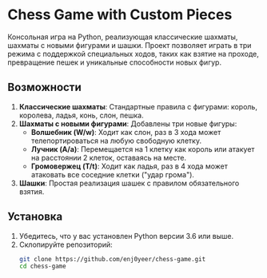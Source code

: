 # Chess Game with Custom Pieces

Консольная игра на Python, реализующая классические шахматы, шахматы с новыми фигурами и шашки. Проект позволяет играть в три режима с поддержкой специальных ходов, таких как взятие на проходе, превращение пешек и уникальные способности новых фигур.

## Возможности
1. **Классические шахматы**: Стандартные правила с фигурами: король, королева, ладья, конь, слон, пешка.
2. **Шахматы с новыми фигурами**: Добавлены три новые фигуры:
   - **Волшебник (W/w)**: Ходит как слон, раз в 3 хода может телепортироваться на любую свободную клетку.
   - **Лучник (A/a)**: Перемещается на 1 клетку как король или атакует на расстоянии 2 клеток, оставаясь на месте.
   - **Громовержец (T/t)**: Ходит как ладья, раз в 4 хода может атаковать все соседние клетки ("удар грома").
3. **Шашки**: Простая реализация шашек с правилом обязательного взятия.

## Установка
1. Убедитесь, что у вас установлен Python версии 3.6 или выше.
2. Склопируйте репозиторий:
   ```bash
   git clone https://github.com/enj0yeer/chess-game.git
   cd chess-game
